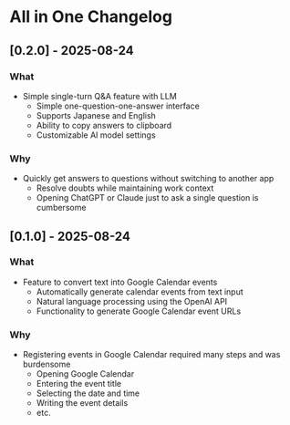 # All in One Changelog

## [0.2.0] - 2025-08-24

### What

- Simple single-turn Q&A feature with LLM
  - Simple one-question-one-answer interface
  - Supports Japanese and English
  - Ability to copy answers to clipboard
  - Customizable AI model settings

### Why

- Quickly get answers to questions without switching to another app
  - Resolve doubts while maintaining work context
  - Opening ChatGPT or Claude just to ask a single question is cumbersome

## [0.1.0] - 2025-08-24

### What

- Feature to convert text into Google Calendar events
  - Automatically generate calendar events from text input
  - Natural language processing using the OpenAI API
  - Functionality to generate Google Calendar event URLs

### Why

- Registering events in Google Calendar required many steps and was burdensome
  - Opening Google Calendar
  - Entering the event title
  - Selecting the date and time
  - Writing the event details
  - etc.
